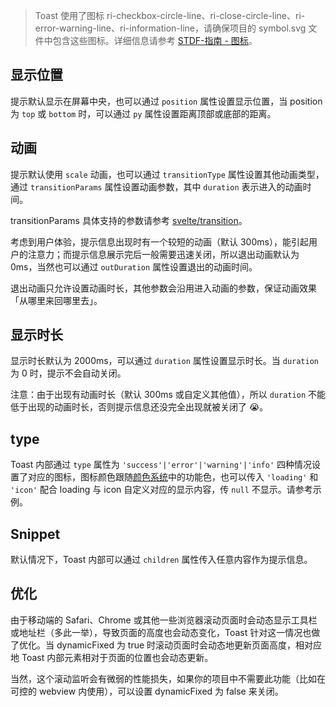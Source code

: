 > Toast 使用了图标 ri-checkbox-circle-line、ri-close-circle-line、ri-error-warning-line、ri-information-line，请确保项目的 symbol.svg 文件中包含这些图标。详细信息请参考 [STDF-指南 - 图标](https://stdf.design/#/guide/icon)。

## 显示位置

提示默认显示在屏幕中央，也可以通过 `position` 属性设置显示位置，当 position 为 `top` 或 `bottom` 时，可以通过 `py` 属性设置距离顶部或底部的距离。

## 动画

提示默认使用 `scale` 动画，也可以通过 `transitionType` 属性设置其他动画类型，通过 `transitionParams` 属性设置动画参数，其中 `duration` 表示进入的动画时间。

transitionParams 具体支持的参数请参考 [svelte/transition](https://svelte.dev/docs#run-time-svelte-transition)。

考虑到用户体验，提示信息出现时有一个较短的动画（默认 300ms），能引起用户的注意力；而提示信息展示完后一般需要迅速关闭，所以退出动画默认为 0ms，当然也可以通过 `outDuration` 属性设置退出的动画时间。

退出动画只允许设置动画时长，其他参数会沿用进入动画的参数，保证动画效果「从哪里来回哪里去」。

## 显示时长

显示时长默认为 2000ms，可以通过 `duration` 属性设置显示时长。当 `duration` 为 0 时，提示不会自动关闭。

注意：由于出现有动画时长（默认 300ms 或自定义其他值），所以 `duration` 不能低于出现的动画时长，否则提示信息还没完全出现就被关闭了 😭。

## type

Toast 内部通过 `type` 属性为 `'success'|'error'|'warning'|'info'` 四种情况设置了对应的图标，图标颜色跟随[颜色系统](https://stdf.design/guide/color)中的功能色，也可以传入 `'loading'` 和 `'icon'` 配合 loading 与 icon 自定义对应的显示内容，传 `null` 不显示。请参考示例。

## Snippet

默认情况下，Toast 内部可以通过 `children` 属性传入任意内容作为提示信息。

## 优化

由于移动端的 Safari、Chrome 或其他一些浏览器滚动页面时会动态显示工具栏或地址栏（多此一举），导致页面的高度也会动态变化，Toast 针对这一情况也做了优化。当 dynamicFixed 为 true 时滚动页面时会动态地更新页面高度，相对应地 Toast 内部元素相对于页面的位置也会动态更新。

当然，这个滚动监听会有微弱的性能损失，如果你的项目中不需要此功能（比如在可控的 webview 内使用），可以设置 dynamicFixed 为 false 来关闭。
